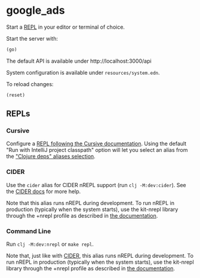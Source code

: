 # google_ads

Start a [REPL](#repls) in your editor or terminal of choice.

Start the server with:

```clojure
(go)
```

The default API is available under http://localhost:3000/api

System configuration is available under `resources/system.edn`.

To reload changes:

```clojure
(reset)
```

## REPLs

### Cursive

Configure a [REPL following the Cursive documentation](https://cursive-ide.com/userguide/repl.html). Using the default "Run with IntelliJ project classpath" option will let you select an alias from the ["Clojure deps" aliases selection](https://cursive-ide.com/userguide/deps.html#refreshing-deps-dependencies).

### CIDER

Use the `cider` alias for CIDER nREPL support (run `clj -M:dev:cider`). See the [CIDER docs](https://docs.cider.mx/cider/basics/up_and_running.html) for more help.

Note that this alias runs nREPL during development. To run nREPL in production (typically when the system starts), use the kit-nrepl library through the +nrepl profile as described in [the documentation](https://kit-clj.github.io/docs/profiles.html#profiles).

### Command Line

Run `clj -M:dev:nrepl` or `make repl`.

Note that, just like with [CIDER](#cider), this alias runs nREPL during development. To run nREPL in production (typically when the system starts), use the kit-nrepl library through the +nrepl profile as described in [the documentation](https://kit-clj.github.io/docs/profiles.html#profiles).
